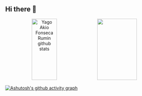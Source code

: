 ## Hi there 👋

<!--
**YagoAkio/YagoAkio** is a ✨ _special_ ✨ repository because its `README.md` (this file) appears on your GitHub profile.

Here are some ideas to get you started:

- 🔭 I’m currently working on ...
- 🌱 I’m currently learning ...
- 👯 I’m looking to collaborate on ...
- 🤔 I’m looking for help with ...
- 💬 Ask me about ...
- 📫 How to reach me: ...
- 😄 Pronouns: ...
- ⚡ Fun fact: ...
-->
<div align="center">
  <img width="40%" height="195px" src="https://github-readme-stats.vercel.app/api?username=YagoAkio&show_icons=true&count_private=true&hide_border=true&title_color=FF0000&icon_color=6BB967&text_color=A1A4A0&bg_color=0d1117" alt="Yago Akio Fonseca Rumin github stats"/>
  <img width="50%" height="195px" src="https://github-readme-stats.vercel.app/api/top-langs/?username=YagoAkio&layout=compact&hide_border=true&langs_count=10&title_color=1FDE15&text_color=A1A4A0&bg_color=0d1117" />
</div>

[![Ashutosh's github activity graph](https://github-readme-activity-graph.vercel.app/graph?username=YagoAkio&theme=github-compact)](https://github.com/ashutosh00710/github-readme-activity-graph)
